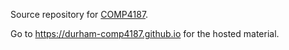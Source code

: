 Source repository for
[COMP4187](https://www.dur.ac.uk/faculty.handbook/module_description/?year=2021&module_code=COMP4187).

Go to https://durham-comp4187.github.io for the hosted material.
